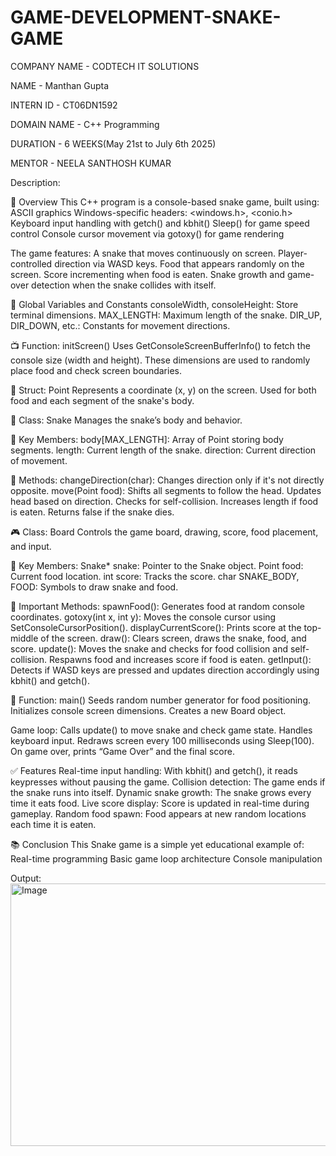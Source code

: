 # GAME-DEVELOPMENT-SNAKE-GAME

COMPANY NAME - CODTECH IT SOLUTIONS

NAME - Manthan Gupta

INTERN ID - CT06DN1592

DOMAIN NAME - C++ Programming 

DURATION - 6 WEEKS(May 21st to July 6th 2025)

MENTOR - NEELA SANTHOSH KUMAR

Description:

🐍 Overview
This C++ program is a console-based snake game, built using:
ASCII graphics
Windows-specific headers: <windows.h>, <conio.h>
Keyboard input handling with getch() and kbhit()
Sleep() for game speed control
Console cursor movement via gotoxy() for game rendering

The game features:
A snake that moves continuously on screen.
Player-controlled direction via WASD keys.
Food that appears randomly on the screen.
Score incrementing when food is eaten.
Snake growth and game-over detection when the snake collides with itself.

📐 Global Variables and Constants
consoleWidth, consoleHeight: Store terminal dimensions.
MAX_LENGTH: Maximum length of the snake.
DIR_UP, DIR_DOWN, etc.: Constants for movement directions.

📺 Function: initScreen()
Uses GetConsoleScreenBufferInfo() to fetch the console size (width and height).
These dimensions are used to randomly place food and check screen boundaries.

🧩 Struct: Point
Represents a coordinate (x, y) on the screen.
Used for both food and each segment of the snake's body.

🐍 Class: Snake
Manages the snake’s body and behavior.

🔑 Key Members:
body[MAX_LENGTH]: Array of Point storing body segments.
length: Current length of the snake.
direction: Current direction of movement.

🔧 Methods:
changeDirection(char): Changes direction only if it's not directly opposite.
move(Point food):
Shifts all segments to follow the head.
Updates head based on direction.
Checks for self-collision.
Increases length if food is eaten.
Returns false if the snake dies.

🎮 Class: Board
Controls the game board, drawing, score, food placement, and input.

🔑 Key Members:
Snake* snake: Pointer to the Snake object.
Point food: Current food location.
int score: Tracks the score.
char SNAKE_BODY, FOOD: Symbols to draw snake and food.

🔧 Important Methods:
spawnFood(): Generates food at random console coordinates.
gotoxy(int x, int y): Moves the console cursor using SetConsoleCursorPosition().
displayCurrentScore(): Prints score at the top-middle of the screen.
draw(): Clears screen, draws the snake, food, and score.
update(): Moves the snake and checks for food collision and self-collision. Respawns food and increases score if food is eaten.
getInput(): Detects if WASD keys are pressed and updates direction accordingly using kbhit() and getch().

🏁 Function: main()
Seeds random number generator for food positioning.
Initializes console screen dimensions.
Creates a new Board object.

Game loop:
Calls update() to move snake and check game state.
Handles keyboard input.
Redraws screen every 100 milliseconds using Sleep(100).
On game over, prints “Game Over” and the final score.

✅ Features
Real-time input handling: With kbhit() and getch(), it reads keypresses without pausing the game.
Collision detection: The game ends if the snake runs into itself.
Dynamic snake growth: The snake grows every time it eats food.
Live score display: Score is updated in real-time during gameplay.
Random food spawn: Food appears at new random locations each time it is eaten.

📚 Conclusion
This Snake game is a simple yet educational example of:
Real-time programming
Basic game loop architecture
Console manipulation

Output:
<img width="1044" height="420" alt="Image" src="https://github.com/user-attachments/assets/1f021026-3bc0-423c-b804-dec7f151cd79" />
